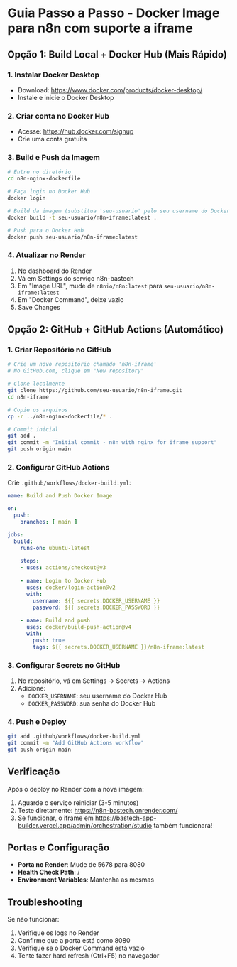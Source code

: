 # Guia Passo a Passo - Docker Image para n8n com suporte a iframe

## Opção 1: Build Local + Docker Hub (Mais Rápido)

### 1. Instalar Docker Desktop
- Download: https://www.docker.com/products/docker-desktop/
- Instale e inicie o Docker Desktop

### 2. Criar conta no Docker Hub
- Acesse: https://hub.docker.com/signup
- Crie uma conta gratuita

### 3. Build e Push da Imagem

```bash
# Entre no diretório
cd n8n-nginx-dockerfile

# Faça login no Docker Hub
docker login

# Build da imagem (substitua 'seu-usuario' pelo seu username do Docker Hub)
docker build -t seu-usuario/n8n-iframe:latest .

# Push para o Docker Hub
docker push seu-usuario/n8n-iframe:latest
```

### 4. Atualizar no Render
1. No dashboard do Render
2. Vá em Settings do serviço n8n-bastech
3. Em "Image URL", mude de `n8nio/n8n:latest` para `seu-usuario/n8n-iframe:latest`
4. Em "Docker Command", deixe vazio
5. Save Changes

## Opção 2: GitHub + GitHub Actions (Automático)

### 1. Criar Repositório no GitHub
```bash
# Crie um novo repositório chamado 'n8n-iframe'
# No GitHub.com, clique em "New repository"

# Clone localmente
git clone https://github.com/seu-usuario/n8n-iframe.git
cd n8n-iframe

# Copie os arquivos
cp -r ../n8n-nginx-dockerfile/* .

# Commit inicial
git add .
git commit -m "Initial commit - n8n with nginx for iframe support"
git push origin main
```

### 2. Configurar GitHub Actions
Crie `.github/workflows/docker-build.yml`:

```yaml
name: Build and Push Docker Image

on:
  push:
    branches: [ main ]

jobs:
  build:
    runs-on: ubuntu-latest
    
    steps:
    - uses: actions/checkout@v3
    
    - name: Login to Docker Hub
      uses: docker/login-action@v2
      with:
        username: ${{ secrets.DOCKER_USERNAME }}
        password: ${{ secrets.DOCKER_PASSWORD }}
    
    - name: Build and push
      uses: docker/build-push-action@v4
      with:
        push: true
        tags: ${{ secrets.DOCKER_USERNAME }}/n8n-iframe:latest
```

### 3. Configurar Secrets no GitHub
1. No repositório, vá em Settings → Secrets → Actions
2. Adicione:
   - `DOCKER_USERNAME`: seu username do Docker Hub
   - `DOCKER_PASSWORD`: sua senha do Docker Hub

### 4. Push e Deploy
```bash
git add .github/workflows/docker-build.yml
git commit -m "Add GitHub Actions workflow"
git push origin main
```

## Verificação

Após o deploy no Render com a nova imagem:

1. Aguarde o serviço reiniciar (3-5 minutos)
2. Teste diretamente: https://n8n-bastech.onrender.com/
3. Se funcionar, o iframe em https://bastech-app-builder.vercel.app/admin/orchestration/studio também funcionará!

## Portas e Configuração

- **Porta no Render**: Mude de 5678 para 8080
- **Health Check Path**: /
- **Environment Variables**: Mantenha as mesmas

## Troubleshooting

Se não funcionar:
1. Verifique os logs no Render
2. Confirme que a porta está como 8080
3. Verifique se o Docker Command está vazio
4. Tente fazer hard refresh (Ctrl+F5) no navegador
